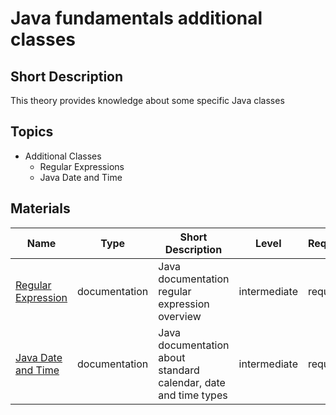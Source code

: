 # Java fundamentals additional classes

## Short Description

This theory provides knowledge about some specific Java classes

## Topics

* Additional Classes
  * Regular Expressions
  * Java Date and Time

## Materials

| Name                                                                                     | Type          | Short Description                                               | Level        | Required | Estimation (h) |
|------------------------------------------------------------------------------------------|---------------|-----------------------------------------------------------------|--------------|----------|----------------|
| [Regular Expression](https://docs.oracle.com/javase/tutorial/essential/regex/index.html) | documentation | Java documentation regular expression overview                  | intermediate | required | 2              |
| [Java Date and Time](https://docs.oracle.com/javase/tutorial/datetime/iso/index.html)    | documentation | Java documentation about standard calendar, date and time types | intermediate | required | 2              |
